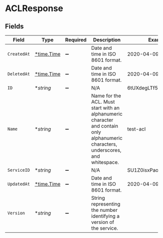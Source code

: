 # ACLResponse


## Fields

| Field                                                                                                                              | Type                                                                                                                               | Required                                                                                                                           | Description                                                                                                                        | Example                                                                                                                            |
| ---------------------------------------------------------------------------------------------------------------------------------- | ---------------------------------------------------------------------------------------------------------------------------------- | ---------------------------------------------------------------------------------------------------------------------------------- | ---------------------------------------------------------------------------------------------------------------------------------- | ---------------------------------------------------------------------------------------------------------------------------------- |
| `CreatedAt`                                                                                                                        | [*time.Time](https://pkg.go.dev/time#Time)                                                                                         | :heavy_minus_sign:                                                                                                                 | Date and time in ISO 8601 format.                                                                                                  | 2020-04-09T18:14:30Z                                                                                                               |
| `DeletedAt`                                                                                                                        | [*time.Time](https://pkg.go.dev/time#Time)                                                                                         | :heavy_minus_sign:                                                                                                                 | Date and time in ISO 8601 format.                                                                                                  | 2020-04-09T18:14:30Z                                                                                                               |
| `ID`                                                                                                                               | **string*                                                                                                                          | :heavy_minus_sign:                                                                                                                 | N/A                                                                                                                                | 6tUXdegLTf5BCig0zGFrU3                                                                                                             |
| `Name`                                                                                                                             | **string*                                                                                                                          | :heavy_minus_sign:                                                                                                                 | Name for the ACL. Must start with an alphanumeric character and contain only alphanumeric characters, underscores, and whitespace. | test-acl                                                                                                                           |
| `ServiceID`                                                                                                                        | **string*                                                                                                                          | :heavy_minus_sign:                                                                                                                 | N/A                                                                                                                                | SU1Z0isxPaozGVKXdv0eY                                                                                                              |
| `UpdatedAt`                                                                                                                        | [*time.Time](https://pkg.go.dev/time#Time)                                                                                         | :heavy_minus_sign:                                                                                                                 | Date and time in ISO 8601 format.                                                                                                  | 2020-04-09T18:14:30Z                                                                                                               |
| `Version`                                                                                                                          | **string*                                                                                                                          | :heavy_minus_sign:                                                                                                                 | String representing the number identifying a version of the service.                                                               |                                                                                                                                    |